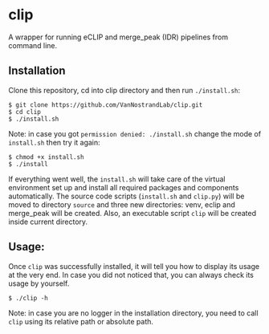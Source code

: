 # clip

A wrapper for running eCLIP and merge_peak (IDR) pipelines from command line. 

## Installation
Clone this repository, cd into clip directory and then run `./install.sh`:

```shell script
$ git clone https://github.com/VanNostrandLab/clip.git
$ cd clip
$ ./install.sh
```

Note: in case you got `permission denied: ./install.sh` change the mode of `install.sh` 
then try it again:

```shell script
$ chmod +x install.sh
$ ./install
```
If everything went well, the `install.sh` will take care of the virtual environment 
set up and install all required packages and components automatically. The source code 
scripts (`install.sh` and `clip.py`) will be moved to directory `source` and three new 
directories: venv, eclip and merge_peak will be created. Also, an executable 
script `clip` will be created inside current directory. 

## Usage:
Once `clip` was successfully installed, it will tell you how to display its 
usage at the very end. In case you did not noticed that, you can always check 
its usage by yourself.

```shell script
$ ./clip -h
```

Note: in case you are no logger in the installation directory, you need to call `clip` using 
its relative path or absolute path.